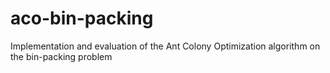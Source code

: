 # aco-bin-packing
Implementation and evaluation of the Ant Colony Optimization algorithm on the bin-packing problem
